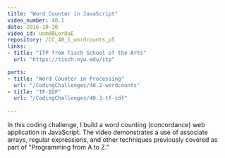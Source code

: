 ```yaml
---
title: "Word Counter in JavaScript"
video_number: 40.1
date: 2016-10-10
video_id: unm0BLor8aE
repository: /CC_40_1_wordcounts_p5
links:
- title: "ITP from Tisch School of the Arts"  
  url: "https://tisch.nyu.edu/itp"

parts:
- title: "Word Counter in Processing"
  url: "/CodingChallenges/40.2-wordcounts"
- title: "TF-IDF"
  url: "/CodingChallenges/40.3-tf-idf"
  
---
```


In this coding challenge, I build a word counting (concordance) web application in JavaScript.   The video demonstrates a use of associate arrays, regular expressions, and other techniques previously covered as part of "Programming from A to Z."


